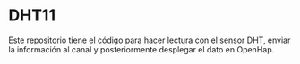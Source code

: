 # DHT11
Este repositorio tiene el código para hacer lectura con el sensor DHT, enviar la información al canal y posteriormente desplegar el dato en OpenHap.
